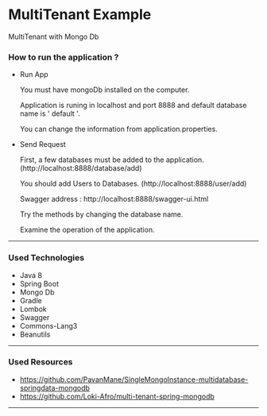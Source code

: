 # MultiTenant Example

MultiTenant with Mongo Db

<h3>How to run the application ?</h3>

   * Run App
   
      You must have mongoDb installed on the computer.
      
      Application is runing in localhost and port 8888 and default database name is ' default '.
      
      You can change the information from application.properties.

   * Send Request
   
      First, a few databases must be added to the application. (http://localhost:8888/database/add)
      
      You should add Users to Databases. (http://localhost:8888/user/add)
   
      Swagger address : http://localhost:8888/swagger-ui.html
      
      Try the methods by changing the database name.

      Examine the operation of the application.
      

<hr/>

<h3>Used Technologies</h3>

  * Java 8
  * Spring Boot
  * Mongo Db
  * Gradle
  * Lombok
  * Swagger
  * Commons-Lang3
  * Beanutils
  
  <hr/>
  
  <h3>Used Resources</h3>
  
  * https://github.com/PavanMane/SingleMongoInstance-multidatabase-springdata-mongodb
  * https://github.com/Loki-Afro/multi-tenant-spring-mongodb
  
  <hr/>
  
  
